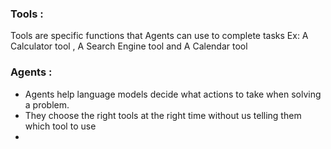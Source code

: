 ### Tools :

Tools are specific functions that Agents can use to complete tasks
Ex: A Calculator tool , A Search Engine tool and A Calendar tool

### Agents :

- Agents help language models decide what actions to take when solving a problem.
- They choose the right tools at the right time without us telling them which tool to use
- 
